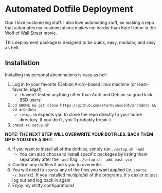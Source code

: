 # Automated Dotfile Deployment

God I love customizing stuff. I also love automating stuff, so making a repo that automates my customizations makes me harder than Kate Upton in the Wolf of Wall Street movie. 

This deployment package is designed to be quick, easy, modular, and sexy as hell.


## Installation

Installing my personal abominations is easy as hell:

1. Log in to your favorite {Debian,Arch}-based linux machine (or least-favorite, idgaf)
    - I haven't tested anything other than Arch and Debian so good luck -BSD users!
2. `cd $HOME && git clone https://github.com/stormvansoldt/archdots && cd archdots`
    - `setup.sh` expects you to clone the repo directly to your home directory. If you don't, you'll probably break it
3. `chmod +x setup.sh`

**NOTE: THE NEXT STEP WILL OVERWRITE YOUR DOTFILES. BACK THEM UP IF YOU GIVE A SHIT.**

4. If you want to install all of the dotfiles, simply run `./setup.sh -add`
    - You can also choose to install specific packages by listing them separately after the `-add` flag:
    `./setup.sh -add bash vim`
5. Confirm any dotfiles it asks you to overwrite.
6. You will need to `source` any of the files you want applied (ie. `source ~/.bashrc`). If you installed multiple/all of the programs, it's easier to just log out and log back in again
7. Enjoy my shitty configurations!
